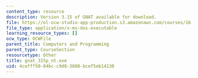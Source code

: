 ```yaml
---
content_type: resource
description: Version 3.15 of GNAT available for download.
file: https://ol-ocw-studio-app-production.s3.amazonaws.com/courses/16-01-unified-engineering-i-ii-iii-iv-fall-2005-spring-2006/4cefff5084bcc9d83880bcef5eb14130_gnat_315p_nt.exe
file_type: application/x-ms-dos-executable
learning_resource_types: []
ocw_type: OCWFile
parent_title: Computers and Programming
parent_type: CourseSection
resourcetype: Other
title: gnat_315p_nt.exe
uid: 4cefff50-84bc-c9d8-3880-bcef5eb14130
---
```

